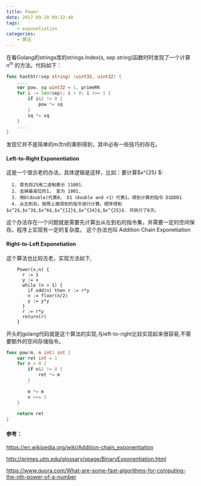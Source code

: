 ```yaml
---
title: Power
date: 2017-09-20 09:32:48
tags:
	- exponetiation
categeries:
	- 算法
---
```



在看Golang的strings库的strings.Index(s, sep string)函数时时发现了一个计算 $n^m$ 的方法。代码如下：

````go
func hashStr(sep string) (uint32, uint32) {
	....
	var pow, sq uint32 = 1, primeRK
	for i := len(sep); i > 0; i >>= 1 {
		if i&1 != 0 {
			pow *= sq
		}
		sq *= sq
	}
	....
}
````
发现它并不是简单的m次n的乘积得到，其中必有一些技巧的存在。

<!--more-->

#### Left-to-Right Exponentiation

这是一个很古老的办法，具体逻辑是这样，比如：要计算$x^{25} $:

      1. 首先将25用二进制表示 11001.
      2. 去掉最高位的1， 变为 1001.
      3. 用D(double)代表0， D1（double and +1）代表1。得到计算的指令 D1DDD1
      4. 从左到右，按照上面得到的指令进行计算。顺序得到$x^2$,$x^3$,$x^6$,$x^{12}$,$x^{24}$,$x^{25}$. 共执行了6次。

这个办法存在一个问题就是需要先计算出从左到右的指令集，并需要一定的空间保存。程序上实现有一定的复杂度。 这个办法也叫 Addition Chain Exponetiation


#### Right-to-Left Exponetiation

这个算法也比较古老，实现方法如下,

````
	Power(x,n) {
	  r := 1
	  y := x
	  while (n > 1) { 
	    if odd(n) then r := r*y
	    n := floor(n/2)
	    y := y*y
	  }
	  r := r*y
	  return(r)
	}
````

开头的golang代码就是这个算法的实现,与left-to-right比较实现起来很容易,不需要额外的空间存储指令。

```go
func pow(m, n int) int {
	var ret int = 1
	for n > 0 {
		if n&1 != 0 {
			ret *= m
		}
		
		m *= m
		n >>= 1
	}
	
	return ret
}
```


#### 参考：

https://en.wikipedia.org/wiki/Addition-chain_exponentiation

http://primes.utm.edu/glossary/xpage/BinaryExponentiation.html

https://www.quora.com/What-are-some-fast-algorithms-for-computing-the-nth-power-of-a-number